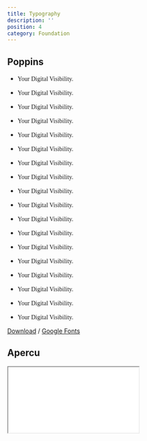```yaml
---
title: Typography
description: ''
position: 4
category: Foundation
---
```


## Poppins
- <p class="text-xl font-hairline" style="font-family: 'Poppins'">Your Digital Visibility.</p>
- <p class="text-xl font-hairline italic" style="font-family: 'Poppins'">Your Digital Visibility.</p>
- <p class="text-xl font-thin" style="font-family: 'Poppins'">Your Digital Visibility.</p>
- <p class="text-xl font-thin italic" style="font-family: 'Poppins'">Your Digital Visibility.</p>
- <p class="text-xl font-light" style="font-family: 'Poppins'">Your Digital Visibility.</p>
- <p class="text-xl font-light italic" style="font-family: 'Poppins'">Your Digital Visibility.</p>
- <p class="text-xl font-normal" style="font-family: 'Poppins'">Your Digital Visibility.</p>
- <p class="text-xl font-normal italic" style="font-family: 'Poppins'">Your Digital Visibility.</p>
- <p class="text-xl font-medium" style="font-family: 'Poppins'">Your Digital Visibility.</p>
- <p class="text-xl font-medium italic" style="font-family: 'Poppins'">Your Digital Visibility.</p>
- <p class="text-xl font-semibold" style="font-family: 'Poppins'">Your Digital Visibility.</p>
- <p class="text-xl font-semibold italic" style="font-family: 'Poppins'">Your Digital Visibility.</p>
- <p class="text-xl font-bold" style="font-family: 'Poppins'">Your Digital Visibility.</p>
- <p class="text-xl font-bold italic" style="font-family: 'Poppins'">Your Digital Visibility.</p>
- <p class="text-xl font-extrabold" style="font-family: 'Poppins'">Your Digital Visibility.</p>
- <p class="text-xl font-extrabold italic" style="font-family: 'Poppins'">Your Digital Visibility.</p>
- <p class="text-xl font-black" style="font-family: 'Poppins'">Your Digital Visibility.</p>
- <p class="text-xl font-black italic" style="font-family: 'Poppins'">Your Digital Visibility.</p>

[Download](https://fonts.google.com/download?family=Poppins) / [Google Fonts](https://fonts.google.com/specimen/Poppins?sidebar.open=true&selection.family=Poppins:ital,wght@0,100;0,200;0,300;0,400;0,500;0,600;0,700;0,800;0,900;1,100;1,200;1,300;1,400;1,500;1,600;1,700;1,800;1,900)

## Apercu
<iframe src="/apercu.html" class="w-full h-screen"></iframe>

<style>
    @import url('https://fonts.googleapis.com/css2?family=Source+Sans+Pro:ital,wght@0,200;0,300;0,400;0,600;0,700;0,900;1,200;1,300;1,400;1,600;1,700;1,900&display=swap');
    @import url('https://fonts.googleapis.com/css2?family=Poppins:ital,wght@0,100;0,200;0,300;0,400;0,500;0,600;0,700;0,800;0,900;1,100;1,200;1,300;1,400;1,500;1,600;1,700;1,800;1,900&display=swap');
</style>
